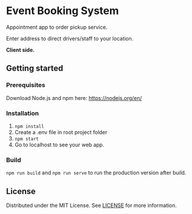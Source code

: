 # Event Booking System
Appointment app to order pickup service.

Enter address to direct drivers/staff to your location.


**Client side.**

## Getting started
### Prerequisites
Download Node.js and npm here: https://nodejs.org/en/
### Installation
1. `npm install`
2. Create a .env file in root project folder
3. `npm start` 
4. Go to localhost to see your web app.

### Build
`npm run build` and `npm run serve` to run the production version after build.

## License
Distributed under the MIT License. See [LICENSE](LICENSE) for more information.
